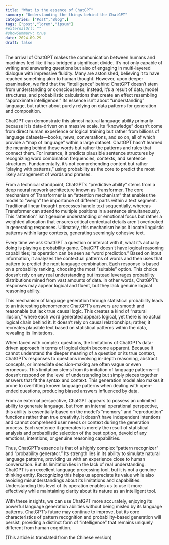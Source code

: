 ```yaml
---
title: "What is the essence of ChatGPT"
summary: "Understanding the things behind the ChatGPT"
categories: ["Post","Blog",]
tags: ["post","lorem","ipsum"]
#externalUrl: ""
#showSummary: true
date: 2024-09-29
draft: false
---
```


The arrival of ChatGPT makes the communication between humans and machines feel like it has bridged a significant divide. It’s not only capable of writing and answering questions but also of engaging in multi-layered dialogue with impressive fluidity. Many are astonished, believing it to have reached something akin to human thought. However, upon deeper examination, we find that the “intelligence” behind ChatGPT doesn’t stem from understanding or consciousness; instead, it’s a result of data, model structures, and probabilistic calculations that create an effect resembling “approximate intelligence.” Its essence isn’t about “understanding” language, but rather about purely relying on data patterns for generation and composition.

ChatGPT can demonstrate this almost natural language ability primarily because it is data-driven on a massive scale. Its “knowledge” doesn’t come from direct human experience or logical training but rather from billions of language datasets—books, news, conversations, and so on, all of which provide a “map of language” within a large dataset. ChatGPT hasn’t learned the meaning behind these words but rather the patterns and rules that connect them. For instance, it predicts plausible sentence structures by recognizing word combination frequencies, contexts, and sentence structures. Fundamentally, it’s not comprehending content but rather “playing with patterns,” using probability as the core to predict the most likely arrangement of words and phrases.

From a technical standpoint, ChatGPT’s “predictive ability” stems from a deep neural network architecture known as Transformer. The core mechanism of Transformer is an “attention mechanism” that enables the model to “weigh” the importance of different parts within a text segment. Traditional linear thought processes handle text sequentially, whereas Transformer can attend to multiple positions in a sentence simultaneously. This “attention” isn’t genuine understanding or emotional focus but rather a weighted allocation that ensures critical contextual details aren’t overlooked in generating responses. Ultimately, this mechanism helps it locate linguistic patterns within large contexts, generating seemingly cohesive text.

Every time we ask ChatGPT a question or interact with it, what it’s actually doing is playing a probability game. ChatGPT doesn’t have logical reasoning capabilities; its operation can be seen as “word prediction.” Based on input information, it analyzes the contextual patterns of words and then uses that pattern to predict the next language combination. Each response is based on a probability ranking, choosing the most “suitable” option. This choice doesn’t rely on any real understanding but instead leverages probability distributions mined from vast amounts of data. In other words, ChatGPT’s responses may appear logical and fluent, but they lack genuine logical reasoning ability.

This mechanism of language generation through statistical probability leads to an interesting phenomenon: ChatGPT’s answers are smooth and reasonable but lack true causal logic. This creates a kind of “natural illusion,” where each word generated appears logical, yet there is no actual logical chain behind it. It doesn’t rely on causal relationships; rather, it recreates plausible text based on statistical patterns within the data, revealing its limitations.

When faced with complex questions, the limitations of ChatGPT’s data-driven approach in terms of logical depth become apparent. Because it cannot understand the deeper meaning of a question or its true context, ChatGPT’s responses to questions involving in-depth reasoning, abstract concepts, or immediate decision-making are often vague or even erroneous. This limitation stems from its imitation of language patterns—it doesn’t respond on the level of understanding but simply pieces together answers that fit the syntax and context. This generation model also makes it prone to overfitting known language patterns when dealing with open-ended questions, producing biased answers influenced by data.

From an external perspective, ChatGPT appears to possess an unlimited ability to generate language, but from an internal operational perspective, this ability is essentially based on the model’s “memory” and “reproduction” functions rather than true creativity. It doesn’t have independent intentions and cannot comprehend user needs or context during the generation process. Each sentence it generates is merely the result of statistical analysis and probabilistic selection of the best option, devoid of any emotions, intentions, or genuine reasoning capabilities.

Thus, ChatGPT’s essence is that of a highly complex “pattern recognizer” and “probability generator.” Its strength lies in its ability to simulate natural language patterns, providing us with an experience close to human conversation. But its limitation lies in the lack of real understanding. ChatGPT is an excellent language processing tool, but it is not a genuine thinking entity. Recognizing this helps us appreciate its value while also avoiding misunderstandings about its limitations and capabilities. Understanding this level of its operation enables us to use it more effectively while maintaining clarity about its nature as an intelligent tool.

With these insights, we can use ChatGPT more accurately, enjoying its powerful language generation abilities without being misled by its language patterns. ChatGPT’s future may continue to improve, but its core characteristics of pattern recognition and probability-based generation will persist, providing a distinct form of “intelligence” that remains uniquely different from human cognition.

(This article is translated from the Chinese version)